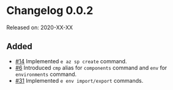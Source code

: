 # Changelog 0.0.2

Released on: 2020-XX-XX

## Added

* [#14](https://github.com/epiphany-platform/cli/issues/14) Implemented `e az sp create` command.  
* [#6](https://github.com/epiphany-platform/cli/issues/6) Introduced `cmp` alias for `components` command and `env` for `environments` command. 
* [#31](https://github.com/epiphany-platform/cli/issues/31) Implemented `e env import/export` commands.
